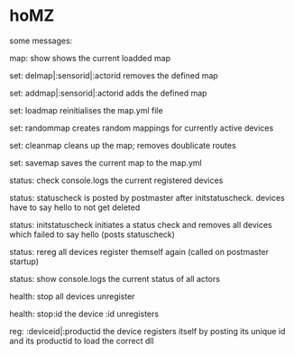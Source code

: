 # hoMZ

some messages:

map: show
shows the current loadded map

set: delmap|:sensorid|:actorid
removes the defined map

set: addmap|:sensorid|:actorid
adds the defined map

set: loadmap
reinitialises the map.yml file

set: randommap
creates random mappings for currently active devices

set: cleanmap
cleans up the map; removes doublicate routes

set: savemap
saves the current map to the map.yml

status: check
console.logs the current registered devices

status: statuscheck
is posted by postmaster after initstatuscheck. devices have to say hello to not get deleted

status: initstatuscheck
initiates a status check and removes all devices which failed to say hello (posts statuscheck)

status: rereg
all devices register themself again (called on postmaster startup)

status: show
console.logs the current status of all actors

health: stop
all devices unregister

health: stop:id
the device :id unregisters

reg: :deviceid|:productid
the device registers itself by posting its unique id and its productid to load the correct dll
